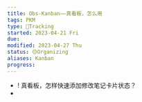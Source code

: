 ```yaml
---
title: Obs-Kanban——真看板，怎么用
tags: PKM
type: 💪Tracking
started: 2023-04-21 Fri
due: 
modified: 2023-04-27 Thu
status: 🟡Organizing
aliases: Kanban
progress:
---
```

- ! 真看板，怎样快速添加修改笔记卡片状态？
- 